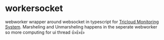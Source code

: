# workersocket

webworker wrapper around websocket in typescript for [Tricloud Monitoring System](https://github.com/indrenicloud/tricloud-client-server). Marsheling and Unmarsheling happens in the seperate webworker so more computing for ui thread 👍👍👍